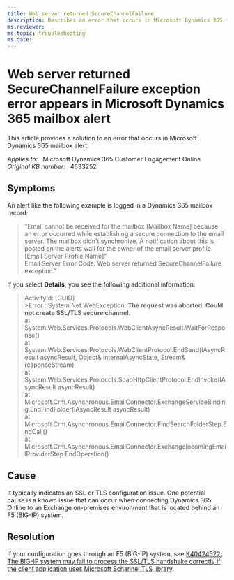 ```yaml
---
title: Web server returned SecureChannelFailure
description: Describes an error that occurs in Microsoft Dynamics 365 mailbox alert.
ms.reviewer: 
ms.topic: troubleshooting
ms.date: 
---
```

# Web server returned SecureChannelFailure exception error appears in Microsoft Dynamics 365 mailbox alert

This article provides a solution to an error that occurs in Microsoft Dynamics 365 mailbox alert.

_Applies to:_ &nbsp; Microsoft Dynamics 365 Customer Engagement Online  
_Original KB number:_ &nbsp; 4533252

## Symptoms

An alert like the following example is logged in a Dynamics 365 mailbox record:

> "Email cannot be received for the mailbox [Mailbox Name] because an error occurred while establishing a secure connection to the email server. The mailbox didn't synchronize. A notification about this is posted on the alerts wall for the owner of the email server profile [Email Server Profile Name]"  
Email Server Error Code: Web server returned SecureChannelFailure exception."

If you select **Details**, you see the following additional information:

> ActivityId: [GUID]  
    \>Error : System.Net.WebException: **The request was aborted: Could not create SSL/TLS secure channel.**  
    at System.Web.Services.Protocols.WebClientAsyncResult.WaitForResponse()  
    at System.Web.Services.Protocols.WebClientProtocol.EndSend(IAsyncResult asyncResult, Object& internalAsyncState, Stream& responseStream)  
    at System.Web.Services.Protocols.SoapHttpClientProtocol.EndInvoke(IAsyncResult asyncResult)  
    at Microsoft.Crm.Asynchronous.EmailConnector.ExchangeServiceBinding.EndFindFolder(IAsyncResult asyncResult)  
    at Microsoft.Crm.Asynchronous.EmailConnector.FindSearchFolderStep.EndCall()  
    at Microsoft.Crm.Asynchronous.EmailConnector.ExchangeIncomingEmailProviderStep.EndOperation()

## Cause

It typically indicates an SSL or TLS configuration issue. One potential cause is a known issue that can occur when connecting Dynamics 365 Online to an Exchange on-premises environment that is located behind an F5 (BIG-IP) system.

## Resolution

If your configuration goes through an F5 (BIG-IP) system, see [K40424522: The BIG-IP system may fail to process the SSL/TLS handshake correctly if the client application uses Microsoft Schannel TLS library](https://support.f5.com/csp/article/K40424522).
